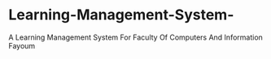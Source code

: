 # Learning-Management-System-
A Learning Management System For Faculty Of Computers And Information Fayoum
